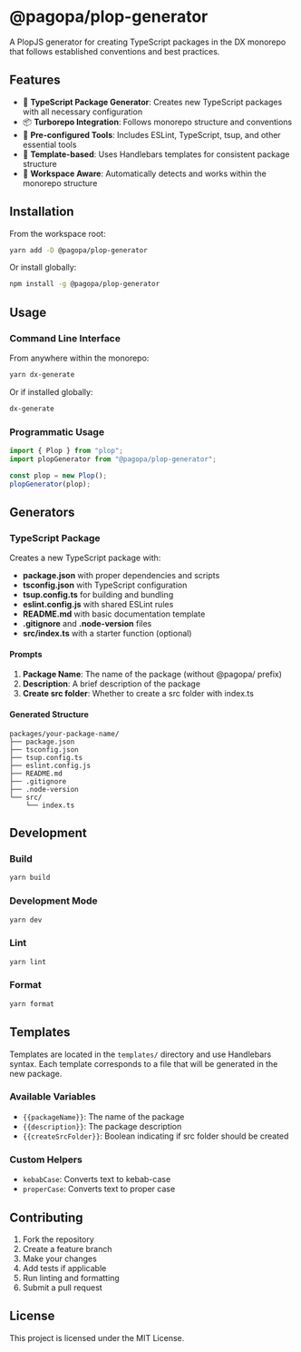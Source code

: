 # @pagopa/plop-generator

A PlopJS generator for creating TypeScript packages in the DX monorepo that follows established conventions and best practices.

## Features

- 🚀 **TypeScript Package Generator**: Creates new TypeScript packages with all necessary configuration
- 📦 **Turborepo Integration**: Follows monorepo structure and conventions
- 🔧 **Pre-configured Tools**: Includes ESLint, TypeScript, tsup, and other essential tools
- 📝 **Template-based**: Uses Handlebars templates for consistent package structure
- 🎯 **Workspace Aware**: Automatically detects and works within the monorepo structure

## Installation

From the workspace root:

```bash
yarn add -D @pagopa/plop-generator
```

Or install globally:

```bash
npm install -g @pagopa/plop-generator
```

## Usage

### Command Line Interface

From anywhere within the monorepo:

```bash
yarn dx-generate
```

Or if installed globally:

```bash
dx-generate
```

### Programmatic Usage

```typescript
import { Plop } from "plop";
import plopGenerator from "@pagopa/plop-generator";

const plop = new Plop();
plopGenerator(plop);
```

## Generators

### TypeScript Package

Creates a new TypeScript package with:

- **package.json** with proper dependencies and scripts
- **tsconfig.json** with TypeScript configuration
- **tsup.config.ts** for building and bundling
- **eslint.config.js** with shared ESLint rules
- **README.md** with basic documentation template
- **.gitignore** and **.node-version** files
- **src/index.ts** with a starter function (optional)

#### Prompts

1. **Package Name**: The name of the package (without @pagopa/ prefix)
2. **Description**: A brief description of the package
3. **Create src folder**: Whether to create a src folder with index.ts

#### Generated Structure

```
packages/your-package-name/
├── package.json
├── tsconfig.json
├── tsup.config.ts
├── eslint.config.js
├── README.md
├── .gitignore
├── .node-version
└── src/
    └── index.ts
```

## Development

### Build

```bash
yarn build
```

### Development Mode

```bash
yarn dev
```

### Lint

```bash
yarn lint
```

### Format

```bash
yarn format
```

## Templates

Templates are located in the `templates/` directory and use Handlebars syntax. Each template corresponds to a file that will be generated in the new package.

### Available Variables

- `{{packageName}}`: The name of the package
- `{{description}}`: The package description
- `{{createSrcFolder}}`: Boolean indicating if src folder should be created

### Custom Helpers

- `kebabCase`: Converts text to kebab-case
- `properCase`: Converts text to proper case

## Contributing

1. Fork the repository
2. Create a feature branch
3. Make your changes
4. Add tests if applicable
5. Run linting and formatting
6. Submit a pull request

## License

This project is licensed under the MIT License.
